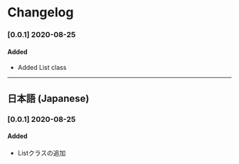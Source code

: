 # Changelog

### [0.0.1] 2020-08-25

#### Added
* Added List class

-----------------------------------------------------------------------------------------------------------

## 日本語 (Japanese)

### [0.0.1] 2020-08-25

#### Added
* Listクラスの追加
  